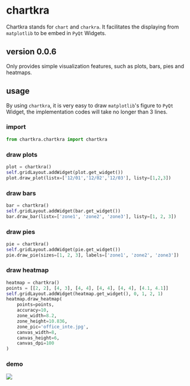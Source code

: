 # chartkra

Chartkra stands for `chart` and `charkra`. It facilitates the displaying from `matplotlib` to be embed in `PyQt` Widgets.

## version 0.0.6

Only provides simple visualization features, such as plots, bars, pies and heatmaps.

## usage

By using `chartkra`, it is very easy to draw `matplotlib`'s figure to `PyQt` Widget, the implementation codes will take no longer than 3 lines.

### import

````python
from chartkra.chartkra import chartkra
````

### draw plots
````python
plot = chartkra()
self.gridLayout.addWidget(plot.get_widget())
plot.draw_plot(listx=['12/01','12/02','12/03'], listy=[1,2,3])
````

### draw bars
````python
bar = chartkra()
self.gridLayout.addWidget(bar.get_widget())
bar.draw_bar(listx=['zone1', 'zone2', 'zone3'], listy=[1, 2, 3])
````

### draw pies
````python
pie = chartkra()
self.gridLayout.addWidget(pie.get_widget())
pie.draw_pie(sizes=[1, 2, 3], labels=['zone1', 'zone2', 'zone3'])
````

### draw heatmap
````python
heatmap = chartkra()
points = [[2, 2], [4, 3], [4, 4], [4, 4], [4, 4], [4.1, 4.1]]
self.gridLayout.addWidget(heatmap.get_widget(), 0, 1, 2, 1)
heatmap.draw_heatmap(
    points=points,
    accuracy=10, 
    zone_width=8.2, 
    zone_height=10.836, 
    zone_pic='office_inte.jpg', 
    canvas_width=8, 
    canvas_height=6, 
    canvas_dpi=100
)
````

### demo
![](https://github.com/KazafChen/chartkra/blob/master/demo.png)